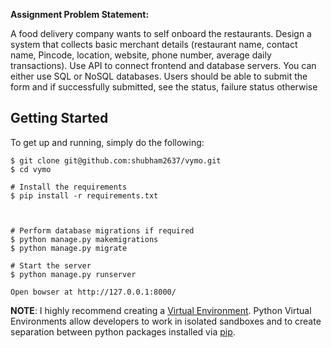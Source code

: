 
<b>Assignment Problem Statement:</b><br>

A food delivery company wants to self onboard the restaurants.
Design a system that collects basic merchant details (restaurant name, contact name, Pincode,
location, website, phone number, average daily transactions).
Use API to connect frontend and database servers. You can either use SQL or NoSQL databases.
Users should be able to submit the form and if successfully submitted, see the status, failure
status otherwise



Getting Started
---------------
To get up and running, simply do the following:

    $ git clone git@github.com:shubham2637/vymo.git
    $ cd vymo

    # Install the requirements
    $ pip install -r requirements.txt



    # Perform database migrations if required
    $ python manage.py makemigrations
    $ python manage.py migrate
    
    # Start the server
    $ python manage.py runserver
    
    Open bowser at http://127.0.0.1:8000/


**NOTE**: I highly recommend creating a [Virtual Environment](http://docs.python-guide.org/en/latest/dev/virtualenvs/). Python Virtual Environments allow developers to work in isolated sandboxes and to create separation between python packages installed via [pip](https://pypi.python.org/pypi/pip).
